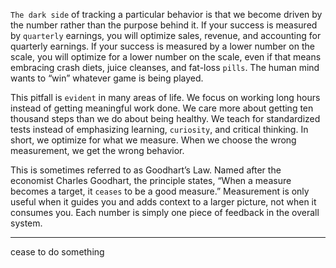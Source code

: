`The dark side` of tracking a particular behavior is that we become
driven by the number rather than the purpose behind it. If your
success is measured by `quarterly` earnings, you will optimize sales,
revenue, and accounting for quarterly earnings. If your success is
measured by a lower number on the scale, you will optimize for a
lower number on the scale, even if that means embracing crash diets,
juice cleanses, and fat-loss `pills`. The human mind wants to “win”
whatever game is being played.

This pitfall is `evident` in many areas of life. We focus on working
long hours instead of getting meaningful work done. We care more
about getting ten thousand steps than we do about being healthy. We
teach for standardized tests instead of emphasizing learning, `curiosity`,
and critical thinking. In short, we optimize for what we measure.
When we choose the wrong measurement, we get the wrong behavior.

This is sometimes referred to as Goodhart’s Law. Named after the
economist Charles Goodhart, the principle states, “When a measure
becomes a target, it `ceases` to be a good measure.” Measurement is
only useful when it guides you and adds context to a larger picture, not
when it consumes you. Each number is simply one piece of feedback in
the overall system.

---
cease to do something